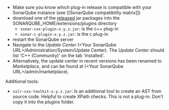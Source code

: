- Make sure you know which plug-in release is compatible with your SonarQube instance (see [[SonarQube compatibility matrix]])
- download one of the [released](https://github.com/wenns/sonar-cxx/releases) jar packages into the SONARQUBE_HOME/extensions/plugins directory
   - `sonar-cxx-plugin-x.y.z.jar`: is the c++ plug-in
   - `sonar-c-plugin-x.y.z.jar`: is the c plug-in
- restart the SonarQube server
- Navigate to the _Update Center_ (\<Your SonarQube URL\>/Administration/System/Update Center). The _Update Center_ should list 'C++ (Community)' on the tab 'Installed'.
- Alternatively, the update center in recent versions has been renamed to _Marketplace_, and can be found at (\<Your SonarQube URL\>/admin/marketplace).

Additional tools:
   - `sslr-cxx-toolkit-x.y.z.jar`: Is an additional tool to create an AST from source code. Helpful to create XPath checks. This is not a plug-in. Don't copy it into the _plugins_ folder.
